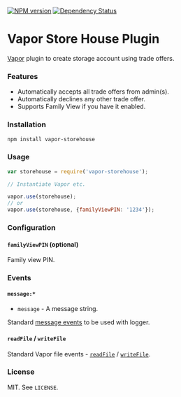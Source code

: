 [![NPM version](http://img.shields.io/npm/v/vapor-storehouse.svg?style=flat)](https://www.npmjs.org/package/vapor-storehouse)
[![Dependency Status](https://david-dm.org/scholtzm/vapor-storehouse.svg)](https://david-dm.org/scholtzm/vapor-storehouse)

# Vapor Store House Plugin

[Vapor](https://github.com/scholtzm/vapor) plugin to create storage account using trade offers.

### Features

- Automatically accepts all trade offers from admin(s).
- Automatically declines any other trade offer.
- Supports Family View if you have it enabled.

### Installation

```sh
npm install vapor-storehouse
```

### Usage

```js
var storehouse = require('vapor-storehouse');

// Instantiate Vapor etc.

vapor.use(storehouse);
// or
vapor.use(storehouse, {familyViewPIN: '1234'});
```

### Configuration

#### `familyViewPIN` (optional)

Family view PIN.

### Events

#### `message:*`

* `message` - A message string.

Standard [message events](https://github.com/scholtzm/vapor/blob/master/docs/EVENTS.md#message) to be used with logger.

#### `readFile` / `writeFile`

Standard Vapor file events - [`readFile`](https://github.com/scholtzm/vapor/blob/master/docs/EVENTS.md#readfile) / [`writeFile`](https://github.com/scholtzm/vapor/blob/master/docs/EVENTS.md#writefile).

### License

MIT. See `LICENSE`.
